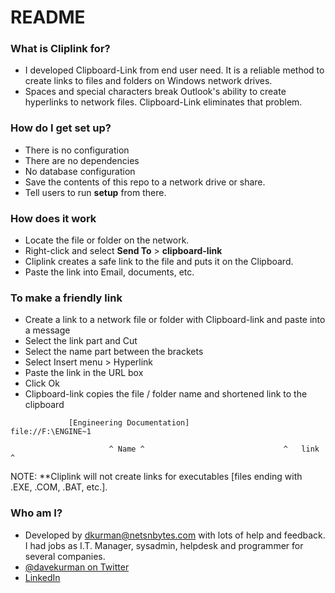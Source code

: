 # README #

### What is Cliplink for? ###

* I developed Clipboard-Link from end user need.   It is a reliable method to create links to files and folders on Windows network drives. 
* Spaces and special characters break Outlook's ability to create hyperlinks to network files.  Clipboard-Link eliminates that problem.

### How do I get set up? ###

* There is no configuration
* There are no dependencies
* No database configuration
* Save the contents of this repo to a network drive or share.
* Tell users to run **setup** from there.

### How does it work ###

* Locate the file or folder on the network.
* Right-click and select **Send To** > **clipboard-link**
* Cliplink creates a safe link to the file and puts it on the Clipboard.
* Paste the link into Email, documents, etc.

### To make a friendly link ###

* Create a link to a network file or folder with Clipboard-link and paste into a message
* Select the link part and Cut
* Select the name part between the brackets
* Select Insert menu > Hyperlink
* Paste the link in the URL box
* Click Ok
* Clipboard-link copies the file / folder name and shortened link to the clipboard

```
             [Engineering Documentation]                  file://F:\ENGINE~1 

                      ^ Name ^                               ^   link  ^
```

NOTE: **Cliplink will not create links for executables [files ending with .EXE, .COM, .BAT, etc.].

### Who am I? ###

* Developed by dkurman@netsnbytes.com with lots of help and feedback.  I had jobs as I.T. Manager, sysadmin, helpdesk and programmer for several companies.
* [@davekurman on Twitter](https://twitter.com/davekurman)
* [LinkedIn](https://www.linkedin.com/in/davekurman?trk=profile-badge-cta)
 
